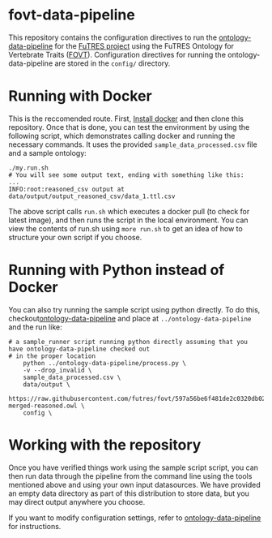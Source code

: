 # fovt-data-pipeline

This repository contains the configuration directives to run the 
[ontology-data-pipeline](https://github.com/biocodellc/ontology-data-pipeline) for the
[FuTRES project](https://futres.org/) using the FuTRES Ontology for Vertebrate Traits ([FOVT](https://github.com/futres/fovt)).  Configuration directives for running the ontology-data-pipeline are stored in the `config/` directory.


# Running with Docker
This is the reccomended route.
First, [Install docker](https://docs.docker.com/install/) and then clone this repository.  Once that is done, you can test
the environment by using the following script, which demonstrates calling docker and running the necessary commands.
It uses the provided `sample_data_processed.csv` file and a sample ontology:

```
./my.run.sh
# You will see some output text, ending with something like this:
...
INFO:root:reasoned_csv output at data/output/output_reasoned_csv/data_1.ttl.csv
```

The above script calls `run.sh` which executes a docker pull (to check for latest image), and then
runs the script in the local environment.  You can view the contents of run.sh using `more run.sh` to get an
idea of how to structure your own script if you choose.

# Running with Python instead of Docker
You can also try running the sample script using python directly.  To do this, checkout[ontology-data-pipeline](https://github.com/biocodellc/ontology-data-pipeline)  and place at ```../ontology-data-pipeline``` and the run like:

```
# a sample_runner script running python directly assuming that you have ontology-data-pipeline checked out
# in the proper location
    python ../ontology-data-pipeline/process.py \
    -v --drop_invalid \
    sample_data_processed.csv \
    data/output \
    https://raw.githubusercontent.com/futres/fovt/597a56be6f481de2c0320db023f0ac0543724880/ontology/fovt-merged-reasoned.owl \
    config \
```

# Working with the repository
Once you have verified things work using the sample script script, you can then run data through the pipeline from 
the command line using the tools mentioned above and using your own input datasources.  We have provided an empty data directory as part of this  distribution to store data, but you may direct output anywhere you choose.

If you want to modify configuration settings, refer to [ontology-data-pipeline](https://github.com/biocodellc/ontology-data-pipeline) for instructions.



